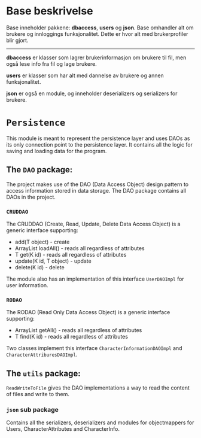 # Base beskrivelse

Base inneholder pakkene: **dbaccess**, **users** og **json**. Base omhandler alt om brukere og innloggings funksjonalitet.
Dette er hvor alt med brukerprofiler blir gjort.

---

**dbaccess** er klasser som lagrer brukerinformasjon om brukere til fil, men også lese info fra fil og lage brukere.

**users** er klasser som har alt med dannelse av brukere og annen funksjonalitet. 

**json** er også en module, og inneholder deserializers og serializers for brukere. 



# `Persistence`
This module is meant to represent the persistence layer and uses DAOs as its only connection point to the persistence layer. It contains all the logic for saving and loading data for the program.

## The `DAO` package:
The project makes use of the DAO (Data Access Object) design pattern to access information stored in data storage. The DAO package contains all DAOs in the project.

### `CRUDDAO`
The CRUDDAO (Create, Read, Update, Delete Data Access Object) is a generic interface supporting:
- add(T object) - create
- ArrayList<T> loadAll() - reads all regardless of attributes
- T get(K id) - reads all regardless of attributes
- update(K id, T object) - update
- delete(K id) - delete

The module also has an implementation of this interface `UserDAOImpl` for user information.

### `RODAO`
The RODAO (Read Only Data Access Object) is a generic interface supporting:
- ArrayList<T> getAll() - reads all regardless of attributes
- T find(K id) - reads all regardless of attributes 

Two classes implement this interface `CharacterInformationDAOImpl` and `CharacterAttriburesDAOImpl`.

## The `utils` package:

`ReadWriteToFile` gives the DAO implementations a way to read the content of files and write to them.

### `json` sub package
Contains all the serializers, deserializers and modules for objectmappers for Users, CharacterAttributes and CharacterInfo.


